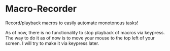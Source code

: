 # Macro-Recorder
Record/playback macros to easily automate monotonous tasks!

As of now, there is no functionality to stop playback of macros via keypress. The way to do it as of now is to move your mouse to the top left of your screen. I will try to make it via keypress later.
